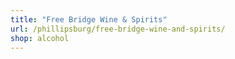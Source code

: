```yaml
---
title: "Free Bridge Wine & Spirits"
url: /phillipsburg/free-bridge-wine-and-spirits/
shop: alcohol
---
```

